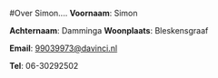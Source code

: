 #Over Simon....
**Voornaam**: Simon

**Achternaam**: Damminga
**Woonplaats**: Bleskensgraaf

**Email**: [99039973@davinci.nl](99039973@davinci.nl)

**Tel**: 06-30292502


